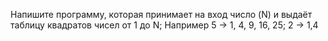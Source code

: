 Напишите программу, которая принимает на вход число (N) и выдаёт таблицу квадратов чисел от 1 до N; 
Например 5 -> 1, 4, 9, 16, 25;  2 -> 1,4